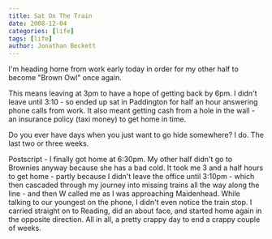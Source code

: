 ```yaml
---
title: Sat On The Train
date: 2008-12-04
categories: [life]
tags: [life]
author: Jonathan Beckett
---
```


I'm heading home from work early today in order for my other half to become "Brown Owl" once again.

This means leaving at 3pm to have a hope of getting back by 6pm. I didn't leave until 3:10 - so ended up sat in Paddington for half an hour answering phone calls from work. It also meant getting cash from a hole in the wall - an insurance policy (taxi money) to get home in time.

Do you ever have days when you just want to go hide somewhere? I do. The last two or three weeks.

Postscript - I finally got home at 6:30pm. My other half didn't go to Brownies anyway because she has a bad cold. It took me 3 and a half hours to get home - partly because I didn't leave the office until 3:10pm - which then cascaded through my journey into missing trains all the way along the line - and then W called me as I was approaching Maidenhead. While talking to our youngest on the phone, I didn't even notice the train stop. I carried straight on to Reading, did an about face, and started home again in the opposite direction. All in all, a pretty crappy day to end a crappy couple of weeks.